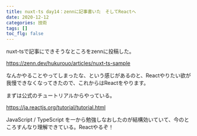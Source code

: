 ```yaml
---
title: nuxt-ts day14：zennに記事書いた　そしてReactへ
date: 2020-12-12
categories: 技術
tags: []
toc_flg: false
---
```


nuxt-tsで記事にできそうなところをzennに投稿した。

https://zenn.dev/hukurouo/articles/nuxt-ts-sample

なんかやることやってしまったな、という感じがあるのと、Reactやりたい欲が我慢できなくなってきたので、これからはReactをやります。

まずは公式のチュートリアルからやっている。

https://ja.reactjs.org/tutorial/tutorial.html

JavaScript / TypeScript を一から勉強しなおしたのが結構効いていて、今のところすんなり理解できている。Reactやるぞ！